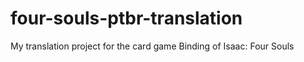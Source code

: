 # four-souls-ptbr-translation
My translation project for the card game Binding of Isaac: Four Souls
